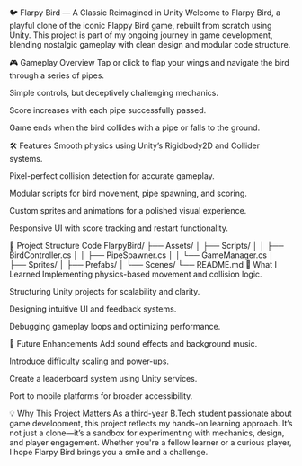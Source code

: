 🐦 Flarpy Bird — A Classic Reimagined in Unity
Welcome to Flarpy Bird, a playful clone of the iconic Flappy Bird game, rebuilt from scratch using Unity. This project is part of my ongoing journey in game development, blending nostalgic gameplay with clean design and modular code structure.

🎮 Gameplay Overview
Tap or click to flap your wings and navigate the bird through a series of pipes.

Simple controls, but deceptively challenging mechanics.

Score increases with each pipe successfully passed.

Game ends when the bird collides with a pipe or falls to the ground.

🛠️ Features
Smooth physics using Unity’s Rigidbody2D and Collider systems.

Pixel-perfect collision detection for accurate gameplay.

Modular scripts for bird movement, pipe spawning, and scoring.

Custom sprites and animations for a polished visual experience.

Responsive UI with score tracking and restart functionality.

📁 Project Structure
Code
FlarpyBird/
├── Assets/
│   ├── Scripts/
│   │   ├── BirdController.cs
│   │   ├── PipeSpawner.cs
│   │   └── GameManager.cs
│   ├── Sprites/
│   ├── Prefabs/
│   └── Scenes/
└── README.md
🚀 What I Learned
Implementing physics-based movement and collision logic.

Structuring Unity projects for scalability and clarity.

Designing intuitive UI and feedback systems.

Debugging gameplay loops and optimizing performance.

🔮 Future Enhancements
Add sound effects and background music.

Introduce difficulty scaling and power-ups.

Create a leaderboard system using Unity services.

Port to mobile platforms for broader accessibility.

💡 Why This Project Matters
As a third-year B.Tech student passionate about game development, this project reflects my hands-on learning approach. It’s not just a clone—it’s a sandbox for experimenting with mechanics, design, and player engagement. Whether you're a fellow learner or a curious player, I hope Flarpy Bird brings you a smile and a challenge.
